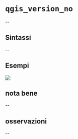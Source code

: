 # `qgis_version_no`

--

## Sintassi

--

## Esempi

![](/img/variabili/qgis_version_no/qgis_version_no1.png)

## nota bene

--

## osservazioni

--